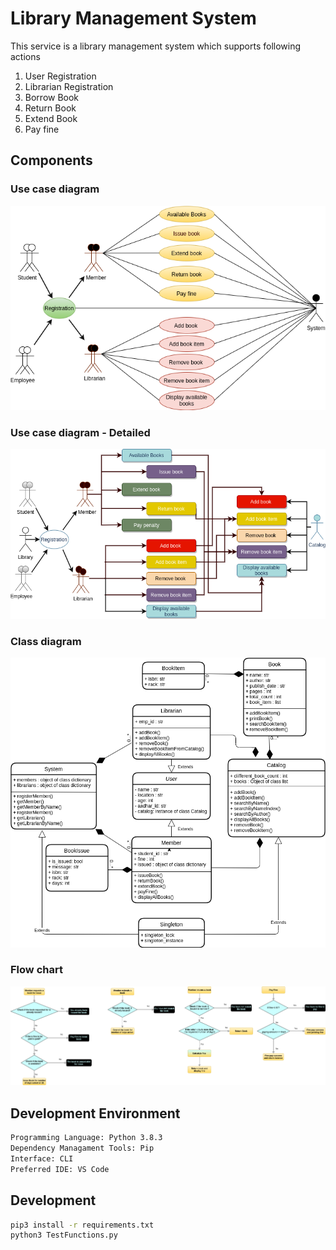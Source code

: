 # Library Management System

This service is a library management system which supports following actions

1. User Registration
2. Librarian Registration
3. Borrow Book
4. Return Book
5. Extend Book
6. Pay fine

## Components

### Use case diagram

![Use case diagram](/01_usecase.png)

### Use case diagram - Detailed

![Use case diagram](/02_usecase_detailed.png)

### Class diagram

![Class Diagram](/04_class_diagram.png)

### Flow chart

![Flow Chart](/03_flow_chart.png)

## Development Environment

```bash
Programming Language: Python 3.8.3
Dependency Managament Tools: Pip
Interface: CLI
Preferred IDE: VS Code
```

## Development

```bash
pip3 install -r requirements.txt
python3 TestFunctions.py
```

